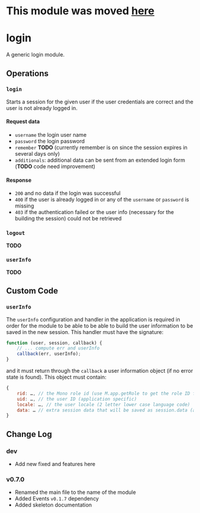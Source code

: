 # This module was moved [here](https://github.com/jillix/login)


login
=====

A generic login module.


## Operations

### `login`

Starts a session for the given user if the user credentials are correct and the user is not already logged in.

#### Request data

- `username` the login user name
- `password` the login password
- `remember` **TODO** (currently remember is on since the session expires in several days only)
- `additionals`: additional data can be sent from an extended login form (**TODO** code need improvement)

#### Response

- `200` and no data if the login was successful
- `400` if the user is already logged in or any of the `username` or `password` is missing
- `403` if the authentication failed or the user info (necessary for the building the session) could not be retrieved

### `logout`

**TODO**

### `userInfo`

**TODO**


## Custom Code

### `userInfo`

The `userInfo` configuration and handler in the application is required in order for the module to be able to be able to build the user information to be saved in the new session. This handler must have the signature:

```js
function (user, session, callback) {
    // ... compute err and userInfo
    callback(err, userInfo);
}
```

and it must return through the `callback` a user information object (if no error state is found). This object must contain:

```js
{
    rid: …, // the Mono role id (use M.app.getRole to get the role ID for a role with a given name)
    uid: …, // the user ID (application specific)
    locale: …, // the user locale (2 letter lower case language code)
    data: … // extra session data that will be saved as session.data (application specific)
}
```


## Change Log

### dev

- Add new fixed and features here

### v0.7.0

- Renamed the main file to the name of the module
- Added Events `v0.1.7` dependency
- Added skeleton documentation

